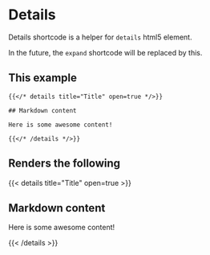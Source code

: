 # Details

Details shortcode is a helper for `details` html5 element.

In the future, the `expand` shortcode will be replaced by this.

## This example

```tpl
{{</* details title="Title" open=true */>}}

## Markdown content

Here is some awesome content!

{{</* /details */>}}
```

## Renders the following

{{< details title="Title" open=true >}}

## Markdown content

Here is some awesome content!

{{< /details >}}
